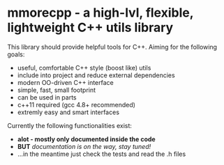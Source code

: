 mmorecpp - a high-lvl, flexible, lightweight C++ utils library
===========================================================================

This library should provide helpful tools for C++. Aiming for the following
goals:

* useful, comfortable C++ style (boost like) utils
* include into project and reduce external dependencies
* modern OO-driven C++ interface
* simple, fast, small footprint
* can be used in parts
* c++11 required (gcc 4.8+ recommended)
* extremly easy and smart interfaces

Currently the following functionalities exist:

* **alot - mostly only documented inside the code**
* **BUT** *documentation is on the way, stay tuned!*
* ...in the meantime just check the tests and read the .h files

